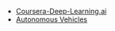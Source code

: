 * [Coursera-Deep-Learning.ai](/docs/coursera/coursera-dl/Readme.md)
* [Autonomous Vehicles](/docs/coursera/autonomous-vehicle/README.md)
